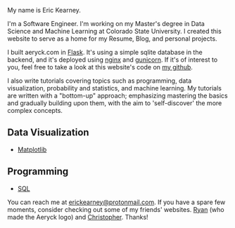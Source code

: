 My name is Eric Kearney.

I'm a Software Engineer. I'm working on my Master's degree in Data Science and
Machine Learning at Colorado State University. I created this website to serve
as a home for my Resume, Blog, and personal projects.

I built aeryck.com in [Flask](https://flask.palletsprojects.com/en/2.1.x/). It's
using a simple sqlite database in the backend, and it's deployed using
[nginx](https://nginx.org/en/) and [gunicorn](https://gunicorn.org/). If it's of
interest to you, feel free to take a look at this website's code on
[my github](https://github.com/erkearney/Aeryck).

I also write tutorials covering topics such as programming, data visualization,
probability and statistics, and machine learning. My tutorials are written with
a "bottom-up" approach; emphasizing mastering the basics and gradually building
upon them, with the aim to 'self-discover' the more complex concepts.

## Data Visualization

- [Matplotlib](https://aeryck.com/post:Data%20Visualization:%20Matplotlib%20Basic%20Plotting)

## Programming

- [SQL](https://aeryck.com/post:SQL%20Basic%20Data%20Manipulation)

You can reach me at
[erickearney@protonmail.com](mailto:erickearney@protonmail.com). If you have a
spare few moments, consider checking out some of my friends' websites.
[Ryan](https://ryansinner.art/) (who made the Aeryck logo) and
[Christopher](https://www.autodidacticpantologist.org/). Thanks!

